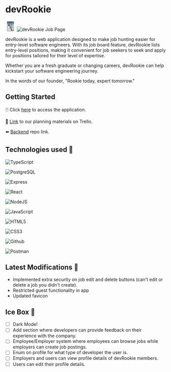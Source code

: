 # devRookie

![devRookie Logo](public/devrookie-favicon.ico)
![devRookie Job Page](https://i.imgur.com/OG6inoV.png)

devRookie is a web application designed to make job hunting easier for entry-level software engineers. With its job board feature, devRookie lists entry-level positions, making it convenient for job seekers to seek and apply for positions tailored for their level of expertise.

Whether you are a fresh graduate or changing careers, devRookie can help kickstart your software engineering journey.

In the words of our founder, "Rookie today, expert tomorrow." 

## Getting Started

🖱️ Click [here](https://devrookie-app.netlify.app/) to access the application.

📒 [Link](https://trello.com/b/9bTmgji6/devrookie-project-board) to our planning materials on Trello.

⬅️ [Backend](https://github.com/zaragotcode/dev-rookie-back-end) repo link.

## Technologies used 💾
![TypeScript](https://img.shields.io/badge/TypeScript-007ACC?style=for-the-badge&logo=typescript&logoColor=white)

![PostgreSQL](https://img.shields.io/badge/PostgreSQL-316192?style=for-the-badge&logo=postgresql&logoColor=white)

![Express](https://img.shields.io/badge/Express.js-000000?style=for-the-badge&logo=express&logoColor=white)

![React](https://img.shields.io/badge/react-%2320232a.svg?style=for-the-badge&logo=react&logoColor=%2361DAFB)

![NodeJS](https://img.shields.io/badge/Node.js-339933?style=for-the-badge&logo=nodedotjs&logoColor=white)

![JavaScript](https://img.shields.io/badge/JavaScript-323330?style=for-the-badge&logo=javascript&logoColor=F7DF1E)

![HTML5](https://img.shields.io/badge/HTML5-E34F26?style=for-the-badge&logo=html5&logoColor=white)

![CSS3](https://img.shields.io/badge/CSS3-1572B6?style=for-the-badge&logo=css3&logoColor=white)

![Github](https://img.shields.io/badge/GitHub-100000?style=for-the-badge&logo=github&logoColor=white)

![Postman](https://img.shields.io/badge/Postman-FF6C37?style=for-the-badge&logo=postman&logoColor=white)
 

## Latest Modifications 🧹
- Implemented extra security on job edit and delete buttons (can't edit or delete a job you didn't create).
- Restricted guest functionality in app
- Updated favicon

## Ice Box 🧊
- [ ] Dark Mode!
- [ ] Add section where developers can provide feedback on their experience with the company.
- [ ] Employee/Employer system where employees can browse jobs while employers can create job postings.
- [ ] Enum on profile for what type of developer the user is.
- [ ] Employers and users can view profile details of devRookie members.
- [ ] Users can edit their profile details.
